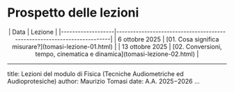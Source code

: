 # Prospetto delle lezioni

<center>
| Data              | Lezione                                                                 |
|-------------------|-------------------------------------------------------------------------|
| 6 ottobre 2025    | [01. Cosa significa misurare?](tomasi-lezione-01.html)                  |
| 13 ottobre 2025   | [02. Conversioni, tempo, cinematica e dinamica](tomasi-lezione-02.html) |
<!--
| 20 ottobre 2025   | [03. Lavoro ed energia](tomasi-lezione-03.html)                         |
| 27 ottobre 2025   | [04. Oscillazioni ed onde](tomasi-lezione-04.html)                      |
| 3 novembre 2025   | [05. Percezione delle onde sonore](tomasi-lezione-05.html)              |
| 11 novembre 2025  | [06. L’intensità del suono](tomasi-lezione-06.html)                     |
| 18 novembre 2025  | [07. Risonanza, smorzamento e filtraggio](tomasi-lezione-07.html)       |
| 25 novembre 2025  | [08. Interferenza e onde stazionarie](tomasi-lezione-08.html)           |
| 3 dicembre 2025   | [09. L’effetto Doppler, scomposizione in frequenze](tomasi-lezione-09.html) |
| 16 dicembre 2025  | Compitino finale e correzione                                           |
-->
</center>

---
title: Lezioni del modulo di Fisica (Tecniche Audiometriche ed Audioprotesiche)
author: Maurizio Tomasi
date: A.A. 2025−2026
...
